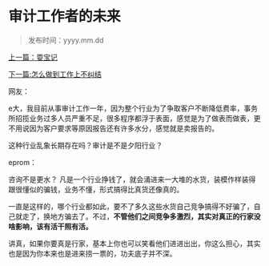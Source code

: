 # 审计工作者的未来
>
>发布时间：yyyy.mm.dd

[上一篇：耍宝记](work/article59)

[下一篇:怎么做到工作上不纠结](work/article61)

网友： 

e大，我目前从事审计工作一年，因为整个行业为了争取客户不断降低费率，事务所招揽业务过多人员严重不足，很多程序都浮于表面，感觉是为了做表而做表，更不用说因为客户要求等原因报告还有许多水分，感觉就是卖报告的。

这种行业乱象长期存在吗？审计是不是夕阳行业？ 

eprom： 

咨询不是更水？ 凡是一个行业挣钱了，就会涌进来一大堆的水货，装模作样装得跟很懂似的骗钱，业务不懂，形式搞得比真货还像真的。

一直是这样的，哪个行业都如此，要不了多久这些水货自己竞争搞得不好骗了，自己就走了，换地方骗去了。不过，**不管他们之间竞争多激烈，其实对真正的行家没啥影响，该有活干照有活。** 

讲真，如果你要真是行家，基本上你也可以笑看他们进进出出，你这么担心，其实也是因为你本来也是进来捞一票的，功夫底子并不深。
















​     











